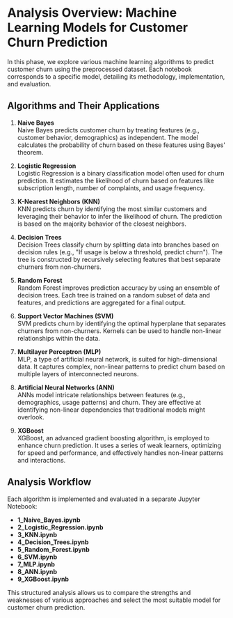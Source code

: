 # Analysis Overview: Machine Learning Models for Customer Churn Prediction

In this phase, we explore various machine learning algorithms to predict customer churn using the preprocessed dataset. Each notebook corresponds to a specific model, detailing its methodology, implementation, and evaluation.

## Algorithms and Their Applications

1. **Naive Bayes**  
   Naive Bayes predicts customer churn by treating features (e.g., customer behavior, demographics) as independent. The model calculates the probability of churn based on these features using Bayes' theorem.

2. **Logistic Regression**  
   Logistic Regression is a binary classification model often used for churn prediction. It estimates the likelihood of churn based on features like subscription length, number of complaints, and usage frequency.

3. **K-Nearest Neighbors (KNN)**  
   KNN predicts churn by identifying the most similar customers and leveraging their behavior to infer the likelihood of churn. The prediction is based on the majority behavior of the closest neighbors.

4. **Decision Trees**  
   Decision Trees classify churn by splitting data into branches based on decision rules (e.g., "If usage is below a threshold, predict churn"). The tree is constructed by recursively selecting features that best separate churners from non-churners.

5. **Random Forest**  
   Random Forest improves prediction accuracy by using an ensemble of decision trees. Each tree is trained on a random subset of data and features, and predictions are aggregated for a final output.

6. **Support Vector Machines (SVM)**  
   SVM predicts churn by identifying the optimal hyperplane that separates churners from non-churners. Kernels can be used to handle non-linear relationships within the data.

7. **Multilayer Perceptron (MLP)**  
   MLP, a type of artificial neural network, is suited for high-dimensional data. It captures complex, non-linear patterns to predict churn based on multiple layers of interconnected neurons.

8. **Artificial Neural Networks (ANN)**  
   ANNs model intricate relationships between features (e.g., demographics, usage patterns) and churn. They are effective at identifying non-linear dependencies that traditional models might overlook.

9. **XGBoost**  
   XGBoost, an advanced gradient boosting algorithm, is employed to enhance churn prediction. It uses a series of weak learners, optimizing for speed and performance, and effectively handles non-linear patterns and interactions.

## Analysis Workflow
Each algorithm is implemented and evaluated in a separate Jupyter Notebook:
- **1_Naive_Bayes.ipynb**
- **2_Logistic_Regression.ipynb**
- **3_KNN.ipynb**
- **4_Decision_Trees.ipynb**
- **5_Random_Forest.ipynb**
- **6_SVM.ipynb**
- **7_MLP.ipynb**
- **8_ANN.ipynb**
- **9_XGBoost.ipynb**

This structured analysis allows us to compare the strengths and weaknesses of various approaches and select the most suitable model for customer churn prediction.